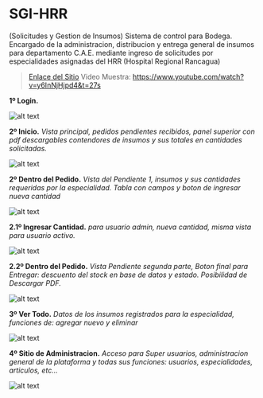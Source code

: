 # SGI-HRR
(Solicitudes y Gestion de Insumos) Sistema de control para Bodega. Encargado de la administracion, distribucion y entrega general de insumos para departamento C.A.E. mediante ingreso de solicitudes por especialidades asignadas del HRR (Hospital Regional Rancagua)
> <a href="http://sgi-hrr.herokuapp.com/" target="_blank">Enlace del Sitio</a>
Video Muestra: 
https://www.youtube.com/watch?v=y6InNjHjpd4&t=27s


**1º Login.**

![alt text](https://lh4.googleusercontent.com/ABZfnaTFIhgnboWvr06umHpzZsNlESLVoRvD4sC-P_aHS2S01Rjh3CBvWhoPhoDSJ9Wu_rLgzysDnJYDDdgZ=w1440-h733-rw)


**2º Inicio.**
*Vista principal, pedidos pendientes recibidos, panel superior con pdf descargables contendores de insumos y sus totales en cantidades solicitadas.*

![alt text](https://lh4.googleusercontent.com/9eHD3PjMGgffn4kqvdh-itGT89gX0P0bkw4GM5ULxabMm5NWitqZbQGTRunphw3iS6Po1W-KFiBxZJ_WF1OU=w1440-h733-rw)

**2º Dentro del Pedido.**
*Vista del Pendiente 1, insumos y sus cantidades requeridas por la especialidad.*
*Tabla con campos y boton de ingresar nueva cantidad*

![alt text](https://lh5.googleusercontent.com/pl_rZSJZthWwxksWkjOBvpQgp9q1cFdz3XTkcm-yHuB7dOPCsKutSSa5Ev2zIYc2hl4vvVXTn5f_H1JS2REu=w1440-h733-rw)

**2.1º Ingresar Cantidad.**
*para usuario admin, nueva cantidad, misma vista para usuario activo.*

![alt text](https://lh6.googleusercontent.com/Kl1LGVGPjDzIMOnxZh7vtLSNqEWOOR_yRKb7HPahWKvZpyDsbQvUOlY1PAqE5cdYkw3YkCNSqU2aJcR9YQBz=w1440-h733-rw)

**2.2º Dentro del Pedido.**
*Vista Pendiente segunda parte, Boton final para Entregar: descuento del stock en base de datos y estado.
Posibilidad de Descargar PDF.*

![alt text](https://lh5.googleusercontent.com/rHqWGeCLgMPDItleCQEqRWcRbaMbkzugLFzdf8tCVqcQSfMzuYC107ti_zj1F4AvO6PTrS2QwLfXgY3OOVtz=w1440-h733-rw)

**3º Ver Todo.**
*Datos de los insumos registrados para la especialidad, funciones de: agregar nuevo y eliminar*

![alt text](https://lh4.googleusercontent.com/3jwV5VVg6SnwYWKkRUkckU_ZC8kYX1XxT7g0ZUXLdmCkScqwOAZNvK58Xn54N20JTqPf1DwJD_uHb4LjsZZl=w1440-h733-rw)

**4º Sitio de Administracion.**
*Acceso para Super usuarios, administracion general de la plataforma y todas sus funciones: usuarios, especialidades, articulos, etc...*

![alt text](https://lh6.googleusercontent.com/snyX0OySO7l56MNQwX0QLFHTbjWbQ3VTpDwXTNj7FQ7L9aHOmOnwLKZymzW-FvB-q0EVzMXhBavsNfwkpudK=w1440-h733-rw)
